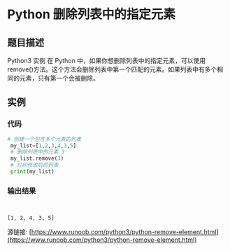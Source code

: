 # Python 删除列表中的指定元素

## 题目描述
Python3 实例
在 Python 中，如果你想删除列表中的指定元素，可以使用remove()方法。这个方法会删除列表中第一个匹配的元素。如果列表中有多个相同的元素，只有第一个会被删除。

## 实例
### 代码
```python
# 创建一个包含多个元素的列表
 my_list=[1,2,3,4,3,5]
 # 删除列表中的元素 3
 my_list.remove(3)
 # 打印修改后的列表
 print(my_list)
```
### 输出结果
```

[1, 2, 4, 3, 5]
```
源链接: [https://www.runoob.com/python3/python-remove-element.html](https://www.runoob.com/python3/python-remove-element.html)